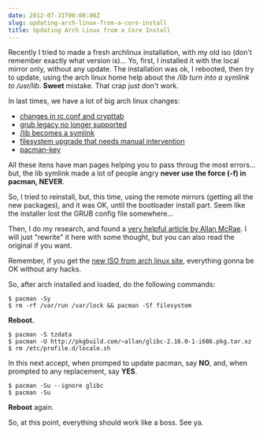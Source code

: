 ```yaml
---
date: 2012-07-31T00:00:00Z
slug: updating-arch-linux-from-a-core-install
title: Updating Arch Linux from a Core Install
---
```


Recently I tried to made a fresh archlinux installation, with my old iso
(don't remember exactly what version is)...
Yo, first, I installed it with the local mirror only, without any update.
The installation was ok, I rebooted, then try to update, using the arch linux
home help about the */lib turn into a symlink to /usr/lib*. **Sweet** mistake.
That crap just don't work.

In last times, we have a lot of big arch linux changes:

* [changes in rc.conf and crypttab](http://www.archlinux.org/news/changes-to-rcconf-and-crypttab/)
* [grub legacy no longer supported](http://www.archlinux.org/news/grub-legacy-no-longer-supported/)
* [/lib becomes a symlink](http://www.archlinux.org/news/the-lib-directory-becomes-a-symlink/)
* [filesystem upgrade that needs manual intervention](http://www.archlinux.org/news/filesystem-upgrade-manual-intervention-required-1/)
* [pacman-key](http://www.archlinux.org/news/having-pacman-verify-packages/)

All these itens have man pages helping you to pass throug the most errors...
but, the lib symlink made a lot of people angry **never use the force (-f) in
pacman, NEVER**.

So, I tried to reinstall, but, this time, using the remote mirrors (getting all
the new packages), and it was OK, until the bootloader install part. Seem like
the installer lost the GRUB config file somewhere...

Then, I do my research, and found a
[very helpful article by Allan McRae](http://allanmcrae.com/2012/07/updating-arch-linux-from-a-core-install/).
I will just "rewrite" it here with some thought, but you can also read the
original if you want.

Remember, if you get the
[new ISO from arch linux site](http://www.archlinux.org/download/),
everything gonna be OK without any hacks.

So, after arch installed and loaded, do the following commands:

```console
$ pacman -Sy
$ rm -rf /var/run /var/lock && pacman -Sf filesystem
```

**Reboot.**

```console
$ pacman -S tzdata
$ pacman -U http://pkgbuild.com/~allan/glibc-2.16.0-1-i686.pkg.tar.xz
$ rm /etc/profile.d/locale.sh
```

In this next accept, when promped to update pacman, say **NO**, and, when
prompted to any replacement, say **YES**.

```console
$ pacman -Su --ignore glibc
$ pacman -Su
```

**Reboot** again.

So, at this point, everything should work like a boss.
See ya.

